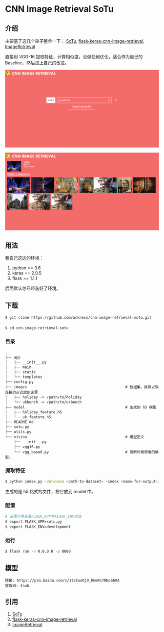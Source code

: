 # CNN Image Retrieval SoTu

## 介绍

主要基于这几个轮子整合一下：
[SoTu](https://github.com/willard-yuan/SoTu), [flask-keras-cnn-image-retrieval](https://github.com/willard-yuan/flask-keras-cnn-image-retrieval), [ImageRetrieval](https://github.com/wadasworths/ImageRetrieval)

直接用 VGG-16 提取特征，计算相似度，没做任何优化，适合作为自己的 Baseline，然后加上自己的改进。

![](_image/2019-12-30-17-36-30.png)

![](_image/2019-12-30-19-41-55.png)

## 用法

我自己这边的环境：

1. python >= 3.6
2. keras == 2.0.5
3. flask == 1.1.1

后面默认你已经装好了环境。

## 下载

```sh
$ git clone https://github.com/ackness/cnn-image-retrieval-sotu.git

$ cd cnn-image-retrieval-sotu
```

### 目录

```
.
├── app
│   ├── __init__.py
│   ├── main
│   ├── static
│   └── templates
├── config.py
├── images                                             # 数据集，推荐以软连接的形式放到这里
│   ├── holiday -> /path/to/holiday
│   └── ukbench -> /path/to/ukbench
├── model                                              # 生成的 h5 模型
│   ├── holiday_feature.h5
│   └── uk_feature.h5
├── README.md
├── sotu.py
├── utils.py
└── vision                                             # 模型定义
    ├── __init__.py
    ├── vgg16.py
    └── vgg_based.py                                   # 推断时候调用的模型，
```

### 提取特征

```sh
$ python index.py -database <path-to-dataset> -index <name-for-output-index>
```
生成的是 h5 格式的文件，把它放到 model 中。

### 配置

```sh
# 设置环境变量FLASK_APP和FLASK_ENV的值
$ export FLASK_APP=sotu.py
$ export FLASK_ENV=development
```

### 运行

```sh
$ flask run -h 0.0.0.0 -p 8080
```


## 模型

```
链接: https://pan.baidu.com/s/1tzCuoOj9_KNmRcYNNpbb9A 
提取码: 4nub
```

## 引用

1. [SoTu](https://github.com/willard-yuan/SoTu)
2. [flask-keras-cnn-image-retrieval](https://github.com/willard-yuan/flask-keras-cnn-image-retrieval)
3. [ImageRetrieval](https://github.com/wadasworths/ImageRetrieval)
